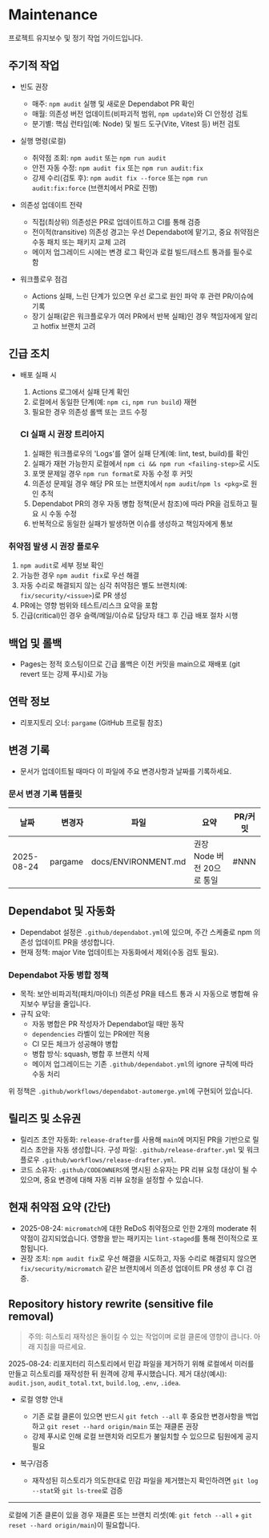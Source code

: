 # Maintenance

프로젝트 유지보수 및 정기 작업 가이드입니다.

## 주기적 작업

- 빈도 권장

  - 매주: `npm audit` 실행 및 새로운 Dependabot PR 확인
  - 매월: 의존성 버전 업데이트(비파괴적 범위, `npm update`)와 CI 안정성 검토
  - 분기별: 핵심 런타임(예: Node) 및 빌드 도구(Vite, Vitest 등) 버전 검토

- 실행 명령(로컬)

  - 취약점 조회: `npm audit` 또는 `npm run audit`
  - 안전 자동 수정: `npm audit fix` 또는 `npm run audit:fix`
  - 강제 수리(검토 후): `npm audit fix --force` 또는 `npm run audit:fix:force` (브랜치에서 PR로 진행)

- 의존성 업데이트 전략

  - 직접(최상위) 의존성은 PR로 업데이트하고 CI를 통해 검증
  - 전이적(transitive) 의존성 경고는 우선 Dependabot에 맡기고, 중요 취약점은 수동 패치 또는 패키지 교체 고려
  - 메이저 업그레이드 시에는 변경 로그 확인과 로컬 빌드/테스트 통과를 필수로 함

- 워크플로우 점검
  - Actions 실패, 느린 단계가 있으면 우선 로그로 원인 파악 후 관련 PR/이슈에 기록
  - 장기 실패(같은 워크플로우가 여러 PR에서 반복 실패)인 경우 책임자에게 알리고 hotfix 브랜치 고려

## 긴급 조치

- 배포 실패 시

  1. Actions 로그에서 실패 단계 확인
  2. 로컬에서 동일한 단계(예: `npm ci`, `npm run build`) 재현
  3. 필요한 경우 의존성 롤백 또는 코드 수정

  ### CI 실패 시 권장 트리아지

  1. 실패한 워크플로우의 'Logs'를 열어 실패 단계(예: lint, test, build)를 확인
  2. 실패가 재현 가능한지 로컬에서 `npm ci && npm run <failing-step>`로 시도
  3. 포맷 문제일 경우 `npm run format`로 자동 수정 후 커밋
  4. 의존성 문제일 경우 해당 PR 또는 브랜치에서 `npm audit`/`npm ls <pkg>`로 원인 추적
  5. Dependabot PR의 경우 자동 병합 정책(문서 참조)에 따라 PR을 검토하고 필요 시 수동 수정
  6. 반복적으로 동일한 실패가 발생하면 이슈를 생성하고 책임자에게 통보

### 취약점 발생 시 권장 플로우

1. `npm audit`로 세부 정보 확인
2. 가능한 경우 `npm audit fix`로 우선 해결
3. 자동 수리로 해결되지 않는 심각 취약점은 별도 브랜치(예: `fix/security/<issue>`)로 PR 생성
4. PR에는 영향 범위와 테스트/리스크 요약을 포함
5. 긴급(critical)인 경우 슬랙/메일/이슈로 담당자 태그 후 긴급 배포 절차 시행

## 백업 및 롤백

- Pages는 정적 호스팅이므로 긴급 롤백은 이전 커밋을 main으로 재배포 (git revert 또는 강제 푸시)로 가능

## 연락 정보

- 리포지토리 오너: `pargame` (GitHub 프로필 참조)

## 변경 기록

- 문서가 업데이트될 때마다 이 파일에 주요 변경사항과 날짜를 기록하세요.

### 문서 변경 기록 템플릿

| 날짜       |  변경자 | 파일                | 요약                       | PR/커밋 |
| ---------- | ------: | ------------------- | -------------------------- | ------- |
| 2025-08-24 | pargame | docs/ENVIRONMENT.md | 권장 Node 버전 20으로 통일 | #NNN    |

## Dependabot 및 자동화

- Dependabot 설정은 `.github/dependabot.yml`에 있으며, 주간 스케줄로 npm 의존성 업데이트 PR을 생성합니다.
- 현재 정책: major Vite 업데이트는 자동화에서 제외(수동 검토 필요).

### Dependabot 자동 병합 정책

- 목적: 보안·비파괴적(패치/마이너) 의존성 PR을 테스트 통과 시 자동으로 병합해 유지보수 부담을 줄입니다.
- 규칙 요약:
  - 자동 병합은 PR 작성자가 Dependabot일 때만 동작
  - `dependencies` 라벨이 있는 PR에만 적용
  - CI 모든 체크가 성공해야 병합
  - 병합 방식: squash, 병합 후 브랜치 삭제
  - 메이저 업그레이드는 기존 `.github/dependabot.yml`의 ignore 규칙에 따라 수동 처리

위 정책은 `.github/workflows/dependabot-automerge.yml`에 구현되어 있습니다.

## 릴리즈 및 소유권

- 릴리즈 초안 자동화: `release-drafter`를 사용해 `main`에 머지된 PR을 기반으로 릴리스 초안을 자동 생성합니다. 구성 파일: `.github/release-drafter.yml` 및 워크플로우 `.github/workflows/release-drafter.yml`.
- 코드 소유자: `.github/CODEOWNERS`에 명시된 소유자는 PR 리뷰 요청 대상이 될 수 있으며, 중요 변경에 대해 자동 리뷰 요청을 설정할 수 있습니다.

## 현재 취약점 요약 (간단)

- 2025-08-24: `micromatch`에 대한 ReDoS 취약점으로 인한 2개의 moderate 취약점이 감지되었습니다. 영향을 받는 패키지는 `lint-staged`를 통해 전이적으로 포함됩니다.
- 권장 조치: `npm audit fix`로 우선 해결을 시도하고, 자동 수리로 해결되지 않으면 `fix/security/micromatch` 같은 브랜치에서 의존성 업데이트 PR 생성 후 CI 검증.

## Repository history rewrite (sensitive file removal)

> 주의: 히스토리 재작성은 돌이킬 수 있는 작업이며 로컬 클론에 영향이 큽니다. 아래 지침을 따르세요.

2025-08-24: 리포지터리 히스토리에서 민감 파일을 제거하기 위해 로컬에서 미러를 만들고 히스토리를 재작성한 뒤 원격에 강제 푸시했습니다. 제거 대상(예시): `audit.json`, `audit_total.txt`, `build.log`, `.env`, `.idea`.

- 로컬 영향 안내

  - 기존 로컬 클론이 있으면 반드시 `git fetch --all` 후 중요한 변경사항을 백업하고 `git reset --hard origin/main` 또는 재클론 권장
  - 강제 푸시로 인해 로컬 브랜치와 리모트가 불일치할 수 있으므로 팀원에게 공지 필요

- 복구/검증
  - 재작성된 히스토리가 의도한대로 민감 파일을 제거했는지 확인하려면 `git log --stat`와 `git ls-tree`로 검증

---

로컬에 기존 클론이 있을 경우 재클론 또는 브랜치 리셋(예: `git fetch --all` + `git reset --hard origin/main`)이 필요합니다.
